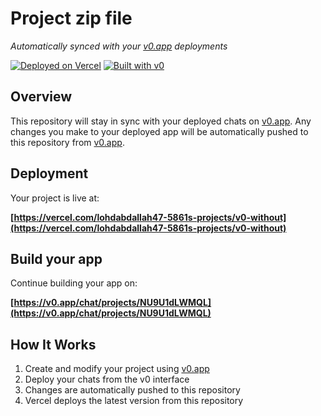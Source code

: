 # Project zip file

*Automatically synced with your [v0.app](https://v0.app) deployments*

[![Deployed on Vercel](https://img.shields.io/badge/Deployed%20on-Vercel-black?style=for-the-badge&logo=vercel)](https://vercel.com/lohdabdallah47-5861s-projects/v0-without)
[![Built with v0](https://img.shields.io/badge/Built%20with-v0.app-black?style=for-the-badge)](https://v0.app/chat/projects/NU9U1dLWMQL)

## Overview

This repository will stay in sync with your deployed chats on [v0.app](https://v0.app).
Any changes you make to your deployed app will be automatically pushed to this repository from [v0.app](https://v0.app).

## Deployment

Your project is live at:

**[https://vercel.com/lohdabdallah47-5861s-projects/v0-without](https://vercel.com/lohdabdallah47-5861s-projects/v0-without)**

## Build your app

Continue building your app on:

**[https://v0.app/chat/projects/NU9U1dLWMQL](https://v0.app/chat/projects/NU9U1dLWMQL)**

## How It Works

1. Create and modify your project using [v0.app](https://v0.app)
2. Deploy your chats from the v0 interface
3. Changes are automatically pushed to this repository
4. Vercel deploys the latest version from this repository